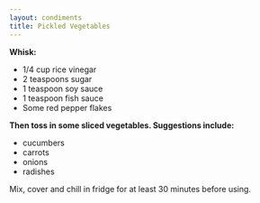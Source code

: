 ```yaml
---
layout: condiments
title: Pickled Vegetables
---
```


__Whisk:__

* 1/4 cup rice vinegar
* 2 teaspoons sugar
* 1 teaspoon soy sauce
* 1 teaspoon fish sauce
* Some red pepper flakes

__Then toss in some sliced vegetables. Suggestions include:__

* cucumbers
* carrots
* onions
* radishes

Mix, cover and chill in fridge for at least 30 minutes before using.
